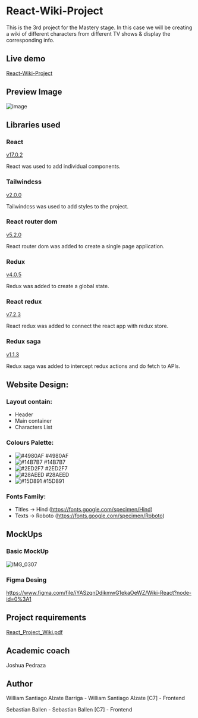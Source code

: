 # React-Wiki-Project
This is the 3rd project for the Mastery stage. In this case we will be creating a wiki of different characters from different TV shows &amp; display the corresponding info.

## Live demo

[React-Wiki-Project](https://react-wiki-1297f.web.app/)

## Preview Image

![image](https://user-images.githubusercontent.com/55466321/117869170-15f64e00-b260-11eb-8859-6c9135212ff4.png)


## Libraries used

### React

[v17.0.2](https://reactjs.org/)

React was used to add individual components.

### Tailwindcss

[v2.0.0](https://tailwindcss.com/)

Tailwindcss was used to add styles to the project.

### React router dom

[v5.2.0](https://reacttraining.com/react-router/)

React router dom was added to create a single page application.

### Redux

[v4.0.5](https://redux.js.org/)

Redux was added to create a global state.

### React redux

[v7.2.3](https://react-redux.js.org/)

React redux was added to connect the react app with redux store.

### Redux saga

[v1.1.3](https://redux-saga.js.org/)

Redux saga was added to intercept redux actions and do fetch to APIs.

## Website Design:

### Layout contain:
- Header
- Main container
- Characters List

### Colours Palette:
- ![#4980AF](https://via.placeholder.com/15/4980AF/000000?text=+) #4980AF
- ![#14B7B7](https://via.placeholder.com/15/14B7B7/000000?text=+) #14B7B7
- ![#2ED2F7](https://via.placeholder.com/15/2ED2F7/000000?text=+) #2ED2F7
- ![#28AEED](https://via.placeholder.com/15/28AEED/000000?text=+) #28AEED
- ![#15D891](https://via.placeholder.com/15/15D891/000000?text=+) #15D891

### Fonts Family:
- Titles -> Hind (https://fonts.google.com/specimen/Hind)
- Texts -> Roboto (https://fonts.google.com/specimen/Roboto)

## MockUps

### Basic MockUp

![IMG_0307](https://user-images.githubusercontent.com/53961155/116762328-b25a5e00-a9df-11eb-87cd-4828d3811e51.PNG)

### Figma Desing

https://www.figma.com/file/iYASzqnDdikmwG1ekaOeWZ/Wiki-React?node-id=0%3A1

## Project requirements

[React_Project_Wiki.pdf](https://drive.google.com/file/d/1_5PHX_KlGsxdZoVLb53GPgL7Y-5H76Fk/view?usp=sharing)

## Academic coach

Joshua Pedraza

## Author

William Santiago Alzate Barriga - William Santiago Alzate [C7] - Frontend

Sebastian Ballen - Sebastian Ballen [C7] - Frontend
